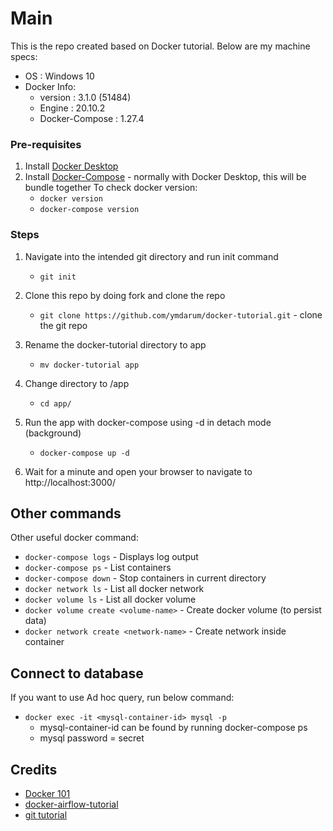 # Main
This is the repo created based on Docker tutorial. Below are my machine specs:

- OS : Windows 10
- Docker Info:
  - version : 3.1.0 (51484)
  - Engine  : 20.10.2
  - Docker-Compose : 1.27.4

### Pre-requisites
1. Install [Docker Desktop](https://www.docker.com/products/docker-desktop)
2. Install [Docker-Compose](https://docs.docker.com/compose/install/) - normally with Docker Desktop, this will be bundle together
    To check docker version:
      - `docker version`
      - `docker-compose version`
      
### Steps
1. Navigate into the intended git directory and run init command
    - `git init` 
2. Clone this repo by doing fork and clone the repo
    - `git clone https://github.com/ymdarum/docker-tutorial.git` - clone the git repo
3. Rename the docker-tutorial directory to app
    - `mv docker-tutorial app`
4. Change directory to /app
    - `cd app/`
5. Run the app with docker-compose using -d in detach mode (background)
    - `docker-compose up -d` 

6. Wait for a minute and open your browser to navigate to http://localhost:3000/

## Other commands
Other useful docker command:
  - `docker-compose logs` - Displays log output
  - `docker-compose ps` - List containers
  - `docker-compose down` - Stop containers in current directory
  - `docker network ls` - List all docker network
  - `docker volume ls` - List all docker volume
  - `docker volume create <volume-name>` - Create docker volume (to persist data)
  - `docker network create <network-name>` - Create network inside container

## Connect to database
If you want to use Ad hoc query, run below command:
- `docker exec -it <mysql-container-id> mysql -p` 
  - mysql-container-id can be found by running docker-compose ps 
  - mysql password = secret

## Credits
- [Docker 101](https://www.docker.com/101-tutorial)
- [docker-airflow-tutorial](https://github.com/tuanavu/airflow-tutorial)
- [git tutorial](https://www.atlassian.com/git/tutorials)
